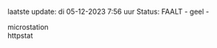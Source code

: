 laatste update: 
di 05-12-2023  7:56   uur 
Status: FAALT - geel - 
<div class="service Y">microstation</div><div class="service Y">httpstat</div>